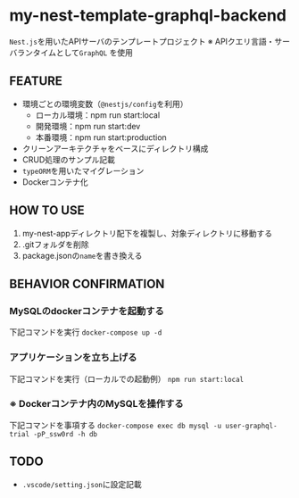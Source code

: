 # my-nest-template-graphql-backend

`Nest.js`を用いたAPIサーバのテンプレートプロジェクト
※ APIクエリ言語・サーバランタイムとして`GraphQL` を使用

## FEATURE
- 環境ごとの環境変数（`@nestjs/config`を利用）
  - ローカル環境：npm run start:local
  - 開発環境：npm run start:dev
  - 本番環境：npm run start:production
- クリーンアーキテクチャをベースにディレクトリ構成
- CRUD処理のサンプル記載
- `typeORM`を用いたマイグレーション
- Dockerコンテナ化

## HOW TO USE
1. my-nest-appディレクトリ配下を複製し、対象ディレクトリに移動する
2. .gitフォルダを削除
3. package.jsonの`name`を書き換える

## BEHAVIOR CONFIRMATION
### MySQLのdockerコンテナを起動する
下記コマンドを実行
`docker-compose up -d`

### アプリケーションを立ち上げる
下記コマンドを実行（ローカルでの起動例）
`npm run start:local`

### ※ Dockerコンテナ内のMySQLを操作する
下記コマンドを事項する
`docker-compose exec db mysql -u user-graphql-trial -pP_ssw0rd -h db`

## TODO
- `.vscode/setting.json`に設定記載
